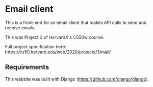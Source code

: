 # Email client
This is a front-end for an email client that makes API calls to send and receive emails.

This was Project 3 of HarvardX's CS50w course.

Full project specification here: https://cs50.harvard.edu/web/2020/projects/3/mail/


## Requirements

This website was built with Django (https://github.com/django/django).
